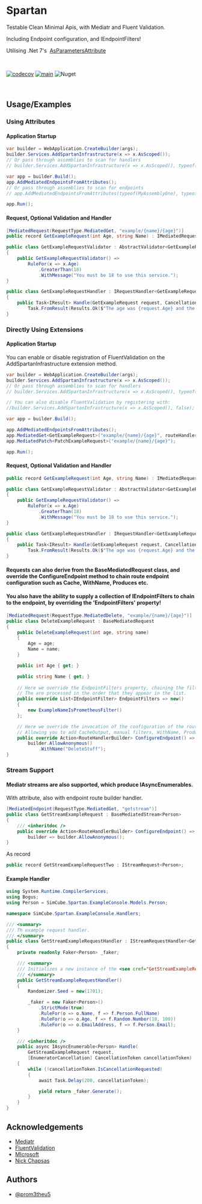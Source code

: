 
# Spartan

Testable Clean Minimal Apis, with Mediatr and Fluent Validation.

Including Endpoint configuration, and IEndpointFilters! 

Utilising .Net 7's &nbsp;[AsParametersAttribute](https://docs.microsoft.com/dotnet/api/microsoft.aspnetcore.http.asparametersattribute?view=aspnetcore-7.0)

&nbsp;

[![codecov](https://codecov.io/gh/SimCubeLtd/SimCube.Spartan/branch/main/graph/badge.svg?token=YW1VVMY0UK)](https://codecov.io/gh/SimCubeLtd/SimCube.Spartan) [![main](https://github.com/SimCubeLtd/SimCube.Spartan/actions/workflows/main.yml/badge.svg)](https://github.com/SimCubeLtd/SimCube.Spartan/actions/workflows/main.yml) ![Nuget](https://img.shields.io/nuget/v/SimCube.Spartan?style=flat-square)

&nbsp;

## Usage/Examples

### Using Attributes

#### Application Startup

```csharp
var builder = WebApplication.CreateBuilder(args);
builder.Services.AddSpartanInfrastructure(x => x.AsScoped());
// Or pass through assemblies to scan for handlers
// builder.Services.AddSpartanInfrastructure(x => x.AsScoped(), typeof(MyAssemblyOne), typeof(MyAssemblyTwo));

var app = builder.Build();
app.AddMediatedEndpointsFromAttributes();
// Or pass through assemblies to scan for endpoints
// app.AddMediatedEndpointsFromAttributes(typeof(MyAssemblyOne), typeof(MyAssemblyTwo));

app.Run();
```

#### Request, Optional Validation and Handler

```csharp
[MediatedRequest(RequestType.MediatedGet, "example/{name}/{age}")]
public record GetExampleRequest(int Age, string Name) : IMediatedRequest;

public class GetExampleRequestValidator : AbstractValidator<GetExampleRequest>
{
    public GetExampleRequestValidator() =>
        RuleFor(x => x.Age)
            .GreaterThan(18)
            .WithMessage("You must be 18 to use this service.");
}

public class GetExampleRequestHandler : IRequestHandler<GetExampleRequest, IResult>
{
    public Task<IResult> Handle(GetExampleRequest request, CancellationToken cancellationToken) =>
        Task.FromResult(Results.Ok($"The age was {request.Age} and the name was {request.Name}"));
}
```

### Directly Using Extensions

#### Application Startup

You can enable or disable registration of FluentValidation on the AddSpartanInfrastructure extension method.

```csharp
var builder = WebApplication.CreateBuilder(args);
builder.Services.AddSpartanInfrastructure(x => x.AsScoped());
// Or pass through assemblies to scan for handlers
// builder.Services.AddSpartanInfrastructure(x => x.AsScoped(), typeof(MyAssemblyOne), typeof(MyAssemblyTwo));

// You can also disable FluentValidation by registering with:
//builder.Services.AddSpartanInfrastructure(x => x.AsScoped(), false);

var app = builder.Build();

app.AddMediatedEndpointsFromAttributes();
app.MediatedGet<GetExampleRequest>("example/{name}/{age}", routeHandlerBuilder => routeHandlerBuilder.WithName("GetExample"));
app.MediatedPatch<PatchExampleRequest>("example/{name}/{age}");

app.Run();
```

#### Request, Optional Validation and Handler

```csharp
public record GetExampleRequest(int Age, string Name) : IMediatedRequest;

public class GetExampleRequestValidator : AbstractValidator<GetExampleRequest>
{
    public GetExampleRequestValidator() =>
        RuleFor(x => x.Age)
            .GreaterThan(18)
            .WithMessage("You must be 18 to use this service.");
}

public class GetExampleRequestHandler : IRequestHandler<GetExampleRequest, IResult>
{
    public Task<IResult> Handle(GetExampleRequest request, CancellationToken cancellationToken) =>
        Task.FromResult(Results.Ok($"The age was {request.Age} and the name was {request.Name}"));
}
```

#### Requests can also derive from the BaseMediatedRequest class, and override the ConfigureEndpoint method to chain route endpoint configuration such as Cache, WithName, Produces etc.
#### You also have the ability to supply a collection of IEndpointFilters to chain to the endpoint, by overriding the 'EndpointFilters' property! 

```csharp
[MediatedRequest(RequestType.MediatedDelete, "example/{name}/{age}")]
public class DeleteExampleRequest : BaseMediatedRequest
{
    public DeleteExampleRequest(int age, string name)
    {
        Age = age;
        Name = name;
    }

    public int Age { get; }

    public string Name { get; }
    
    // Here we override the EndpointFilters property, chaining the filter onto the request endpoint 
    // The are processed in the order that they appear in the list.
    public override List<IEndpointFilter> EndpointFilters => new()
    {
        new ExampleNameIsPrometheusFilter()
    };

    // Here we override the invocation of the configuration of the route handler builder,
    // Allowing you to add CacheOutput, manual filters, WithName, Produces etc.
    public override Action<RouteHandlerBuilder> ConfigureEndpoint() => builder =>
        builder.AllowAnonymous()
            .WithName("DeleteStuff");
}
```

### Stream Support

#### Mediatr streams are also supported, which produce IAsyncEnumerables.

With attribute, also with endpoint route builder handler.

```csharp
[MediatedEndpoint(RequestType.MediatedGet, "getstream")]
public class GetStreamExampleRequest : BaseMediatedStream<Person>
{
    /// <inheritdoc />
    public override Action<RouteHandlerBuilder> ConfigureEndpoint() =>
        builder => builder.AllowAnonymous();
}
```

As record
```csharp
public record GetStreamExampleRequestTwo : IStreamRequest<Person>;
```

#### Example Handler
```csharp
using System.Runtime.CompilerServices;
using Bogus;
using Person = SimCube.Spartan.ExampleConsole.Models.Person;

namespace SimCube.Spartan.ExampleConsole.Handlers;

/// <summary>
/// Th example request handler.
/// </summary>
public class GetStreamExampleRequestHandler : IStreamRequestHandler<GetStreamExampleRequest, Person>
{
    private readonly Faker<Person> _faker;

    /// <summary>
    /// Initializes a new instance of the <see cref="GetStreamExampleRequestHandler"/> class.
    /// </summary>
    public GetStreamExampleRequestHandler()
    {
        Randomizer.Seed = new(1701);

        _faker = new Faker<Person>()
            .StrictMode(true)
            .RuleFor(o => o.Name, f => f.Person.FullName)
            .RuleFor(o => o.Age, f => f.Random.Number(18, 100))
            .RuleFor(o => o.EmailAddress, f => f.Person.Email);
    }

    /// <inheritdoc />
    public async IAsyncEnumerable<Person> Handle(
        GetStreamExampleRequest request,
        [EnumeratorCancellation] CancellationToken cancellationToken)
    {
        while (!cancellationToken.IsCancellationRequested)
        {
            await Task.Delay(200, cancellationToken);

            yield return _faker.Generate();
        }
    }
}

```

## Acknowledgements

- [Mediatr](https://github.com/jbogard/MediatR)
- [FluentValidation](https://docs.fluentvalidation.net/en/latest/)
- [MIcrosoft](https://dotnet.microsoft.com/en-us/download/dotnet/7.0)
- [Nick Chapsas](https://www.youtube.com/c/Elfocrash)


## Authors

- [@prom3theu5](https://www.github.com/prom3theu5)

